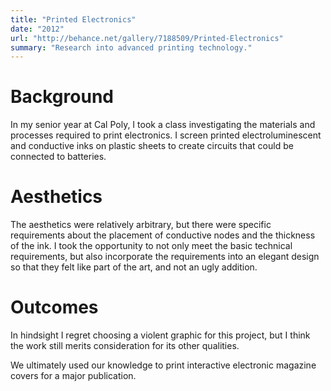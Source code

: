 ```yaml
---
title: "Printed Electronics"
date: "2012"
url: "http://behance.net/gallery/7188509/Printed-Electronics"
summary: "Research into advanced printing technology."
---
```


# Background

In my senior year at Cal Poly, I took a class investigating the materials and processes required to print electronics. I screen printed electroluminescent and conductive inks on plastic sheets to create circuits that could be connected to batteries.

# Aesthetics

The aesthetics were relatively arbitrary, but there were specific requirements about the placement of conductive nodes and the thickness of the ink. I took the opportunity to not only meet the basic technical requirements, but also incorporate the requirements into an elegant design so that they felt like part of the art, and not an ugly addition.

# Outcomes

In hindsight I regret choosing a violent graphic for this project, but I think the work still merits consideration for its other qualities.

We ultimately used our knowledge to print interactive electronic magazine covers for a major publication.
